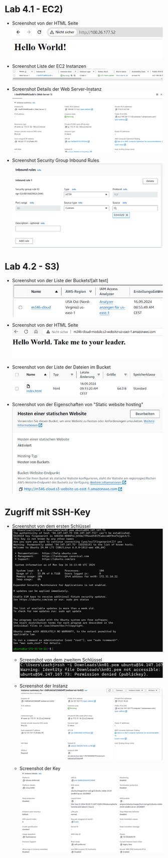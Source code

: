 # Lab 4.1 - EC2)

- Screenshot von der HTML Seite
  ![ Alt Text](5.png)

- Screenshot Liste der EC2 Instanzen
  ![ Alt Text](6.png)

- Screenshot Details der Web Server-Instanz
  ![ Alt Text](7.png)

- Screenshot Security Group Inbound Rules
  ![ Alt Text](8.png)

# Lab 4.2 - S3)

- Screenshot von der Liste der Buckets![alt text]
  ![ Alt Text](9.png)

- Screenshot von der HTML Seite
  ![ Alt Text](10.png)

- Screenshot von der Liste der Dateien im Bucket
  ![ Alt Text](11.png)

- Screenshot von der Eigenschaften von "Static website hosting"
  ![ Alt Text](12.png)

# Zugriff mit SSH-Key

- Screenshot von dem ersten Schlüssel
  ![ Alt Text](13.png)

  - Screenshot von dem zweitem Schlüssel
  ![ Alt Text](14.png)

  - Screenshot der Instanz
  ![ Alt Text](15.png)

   - Screenshot der Key
  ![ Alt Text](20.png)